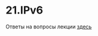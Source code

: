 # 21.IPv6
Ответы на вопросы лекции [здесь](https://github.com/dbudakov/21.IPv6/blob/master/answer.md)  
